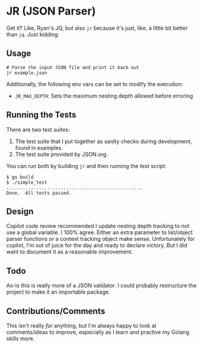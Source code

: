 # JR (JSON Parser)

Get it?  Like, Ryan's JQ, but also `jr` because it's just, like, a little bit better than `jq`.  Just kidding.

## Usage

```shell
# Parse the input JSON file and print it back out
jr example.json
```

Additionally, the following env vars can be set to modify the execution:

- `JR_MAX_DEPTH`: Sets the maximum nesting depth allowed before erroring

## Running the Tests

There are two test suites:

1. The test suite that I put together as sanity checks during development, found in examples.
2. The test suite provided by JSON.org.

You can run both by building `jr` and then running the test script:

```shell
$ go build
$ ./simple_test
..................................................
Done.  All tests passed.
```

## Design

Copilot code review recommended I update nesting depth tracking to not use a global variable.  I 100% agree.  Either an extra parameter to list/object parser functions or a context tracking object make sense.  Unfortunately for copilot, I'm out of juice for the day and ready to declare victory.  But I did want to document it as a reasonable improvement.

## Todo

As-is this is really more of a JSON validator.  I could probably restructure the project to make it an importable package.

## Contributions/Comments

This isn't really _for_ anything, but I'm always happy to look at comments/ideas
to improve, especially as I learn and practive my Golang skills more.
